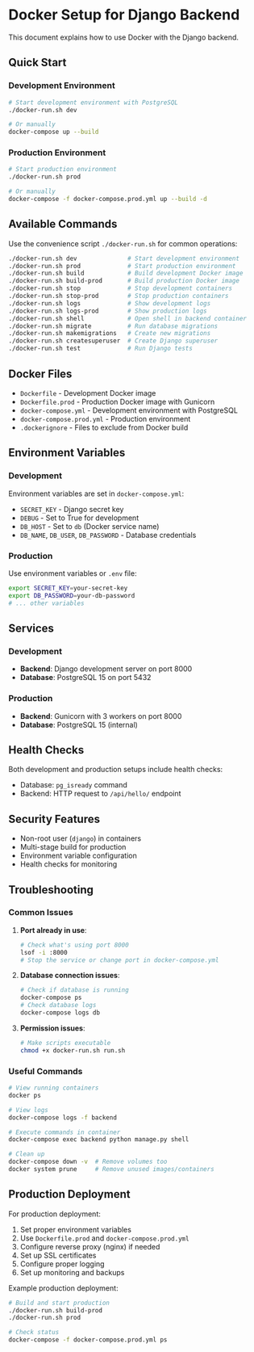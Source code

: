 # Docker Setup for Django Backend

This document explains how to use Docker with the Django backend.

## Quick Start

### Development Environment
```bash
# Start development environment with PostgreSQL
./docker-run.sh dev

# Or manually
docker-compose up --build
```

### Production Environment
```bash
# Start production environment
./docker-run.sh prod

# Or manually
docker-compose -f docker-compose.prod.yml up --build -d
```

## Available Commands

Use the convenience script `./docker-run.sh` for common operations:

```bash
./docker-run.sh dev              # Start development environment
./docker-run.sh prod             # Start production environment
./docker-run.sh build            # Build development Docker image
./docker-run.sh build-prod       # Build production Docker image
./docker-run.sh stop             # Stop development containers
./docker-run.sh stop-prod        # Stop production containers
./docker-run.sh logs             # Show development logs
./docker-run.sh logs-prod        # Show production logs
./docker-run.sh shell            # Open shell in backend container
./docker-run.sh migrate          # Run database migrations
./docker-run.sh makemigrations   # Create new migrations
./docker-run.sh createsuperuser  # Create Django superuser
./docker-run.sh test             # Run Django tests
```

## Docker Files

- `Dockerfile` - Development Docker image
- `Dockerfile.prod` - Production Docker image with Gunicorn
- `docker-compose.yml` - Development environment with PostgreSQL
- `docker-compose.prod.yml` - Production environment
- `.dockerignore` - Files to exclude from Docker build

## Environment Variables

### Development
Environment variables are set in `docker-compose.yml`:
- `SECRET_KEY` - Django secret key
- `DEBUG` - Set to True for development
- `DB_HOST` - Set to `db` (Docker service name)
- `DB_NAME`, `DB_USER`, `DB_PASSWORD` - Database credentials

### Production
Use environment variables or `.env` file:
```bash
export SECRET_KEY=your-secret-key
export DB_PASSWORD=your-db-password
# ... other variables
```

## Services

### Development
- **Backend**: Django development server on port 8000
- **Database**: PostgreSQL 15 on port 5432

### Production
- **Backend**: Gunicorn with 3 workers on port 8000
- **Database**: PostgreSQL 15 (internal)

## Health Checks

Both development and production setups include health checks:
- Database: `pg_isready` command
- Backend: HTTP request to `/api/hello/` endpoint

## Security Features

- Non-root user (`django`) in containers
- Multi-stage build for production
- Environment variable configuration
- Health checks for monitoring

## Troubleshooting

### Common Issues

1. **Port already in use**:
   ```bash
   # Check what's using port 8000
   lsof -i :8000
   # Stop the service or change port in docker-compose.yml
   ```

2. **Database connection issues**:
   ```bash
   # Check if database is running
   docker-compose ps
   # Check database logs
   docker-compose logs db
   ```

3. **Permission issues**:
   ```bash
   # Make scripts executable
   chmod +x docker-run.sh run.sh
   ```

### Useful Commands

```bash
# View running containers
docker ps

# View logs
docker-compose logs -f backend

# Execute commands in container
docker-compose exec backend python manage.py shell

# Clean up
docker-compose down -v  # Remove volumes too
docker system prune     # Remove unused images/containers
```

## Production Deployment

For production deployment:

1. Set proper environment variables
2. Use `Dockerfile.prod` and `docker-compose.prod.yml`
3. Configure reverse proxy (nginx) if needed
4. Set up SSL certificates
5. Configure proper logging
6. Set up monitoring and backups

Example production deployment:
```bash
# Build and start production
./docker-run.sh build-prod
./docker-run.sh prod

# Check status
docker-compose -f docker-compose.prod.yml ps
``` 